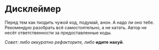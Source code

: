 # Дисклеймер
Перед тем как пиздить чужой код, подумай, анон. А надо ли оно тебе. Рекомендую разобрать всё самостоятельно, а не катать.
Автор не несёт ответственности за предоставленные коды.

*Cовет: либо аккуратно рефакторите, либо* **идите нахуй**. 
